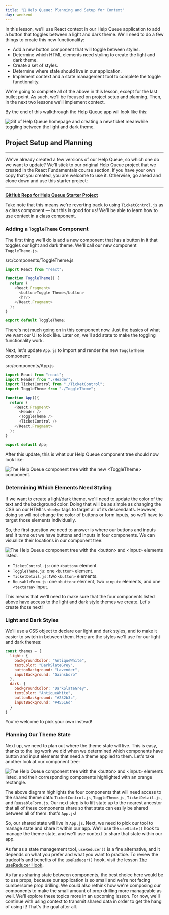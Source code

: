 ```yaml
---
title: "📓 Help Queue: Planning and Setup for Context"
day: weekend
---
```


In this lesson, we'll use React context in our Help Queue application to add a button that toggles between a light and dark theme. We'll need to do a few things to create this new functionality:

* Add a new button component that will toggle between styles.
* Determine which HTML elements need styling to create the light and dark theme.
* Create a set of styles.
* Determine where state should live in our application.
* Implement context and a state management tool to complete the toggle functionality.

We're going to complete all of the above in this lesson, except for the last bullet point. As such, we'll be focused on project setup and planning. Then, in the next two lessons we'll implement context.

By the end of this walkthrough the Help Queue app will look like this:

![Gif of Help Queue homepage and creating a new ticket meanwhile toggling between the light and dark theme.](https://learnhowtoprogram.s3.us-west-2.amazonaws.com/React/Week-5-React-2020/help-queue-light-dark-theme.gif)

## Project Setup and Planning
---

We've already created a few versions of our Help Queue, so which one do we want to update? We'll stick to our original Help Queue project that we created in the React Fundamentals course section. If you have your own copy that you created, you are welcome to use it. Otherwise, go ahead and clone down and use this starter project:

---
**[<i class="glyphicon glyphicon-folder-open"></i>  GitHub Repo for Help Queue Starter Project](https://github.com/epicodus-lessons/react-help-queue-starter-project)**

Take note that this means we're reverting back to using `TicketControl.js` as a class component — but this is good for us! We'll be able to learn how to use context in a class component.

### Adding a `ToggleTheme` Component

The first thing we'll do is add a new component that has a button in it that toggles our light and dark theme. We'll call our new component `ToggleTheme.js`.

<div class="filename">src/components/ToggleTheme.js</div>

```js
import React from "react";

function ToggleTheme() {
  return (
    <React.Fragment>
      <button>Toggle Theme</button>
      <hr/>
    </React.Fragment>
  );
}

export default ToggleTheme;
```

There's not much going on in this component now. Just the basics of what we want our UI to look like. Later on, we'll add state to make the toggling functionality work. 

Next, let's update `App.js` to import and render the new `ToggleTheme` component:

<div class="filename">src/components/App.js</div>

```js
import React from "react";
import Header from "./Header";
import TicketControl from "./TicketControl";
import ToggleTheme from "./ToggleTheme";

function App(){
  return (
    <React.Fragment>
      <Header />
      <ToggleTheme />
      <TicketControl />
    </React.Fragment>
  );
}

export default App;
```

After this update, this is what our Help Queue component tree should now look like:

![The Help Queue component tree with the new `<ToggleTheme>` component.](https://learnhowtoprogram.s3.us-west-2.amazonaws.com/React/Week-5-React-2020/context-help-queue-component-tree-with-toggle.png)

### Determining Which Elements Need Styling

If we want to create a light/dark theme, we'll need to update the color of the text and the background color. Doing that will be as simple as changing the CSS on our HTML's `<body>` tags to target all of its descendants. However, doing so will not change the color of buttons or form inputs, so we'll have to target those elements individually. 

So, the first question we need to answer is where our buttons and inputs are! It turns out we have buttons and inputs in four components. We can visualize their locations in our component tree:

![The Help Queue component tree with the `<button>` and `<input>` elements listed.](https://learnhowtoprogram.s3.us-west-2.amazonaws.com/React/Week-5-React-2020/context-help-queue-component-tree-with-UI-elements.png)

* `TicketControl.js`: one `<button>` element.
* `ToggleTheme.js`: one `<button>` element.
* `TicketDetail.js`: two `<button>` elements.
* `ReusableForm.js`: one `<button>` element, two `<input>` elements, and one `<textarea>` input.

This means that we'll need to make sure that the four components listed above have access to the light and dark style themes we create. Let's create those next!

### Light and Dark Styles

We'll use a CSS object to declare our light and dark styles, and to make it easier to switch in between them. Here are the styles we'll use for our light and dark themes:

```js
const themes = {
  light: {
    backgroundColor: "AntiqueWhite",
    textColor: "DarkSlateGrey",
    buttonBackground: "Lavender", 
    inputBackground: "Gainsboro"
  },
  dark: {
    backgroundColor: "DarkSlateGrey",
    textColor: "AntiqueWhite",
    buttonBackground: "#232b3c",
    inputBackground: "#45516d"
  }
}
```

You're welcome to pick your own instead!

### Planning Our Theme State

Next up, we need to plan out where the theme state will live. This is easy, thanks to the leg work we did when we determined which components have button and input elements that need a theme applied to them. Let's take another look at our component tree:

![The Help Queue component tree with the `<button>` and `<input>` elements listed, and their corresponding components highlighted with an orange rectangle.](https://learnhowtoprogram.s3.us-west-2.amazonaws.com/React/Week-5-React-2020/context-help-queue-component-tree-with-UI-elements-highlighted.png)

The above diagram highlights the four components that will need access to the shared theme data: `TicketControl.js`, `ToggleTheme.js`, `TicketDetail.js`, and `ReusableForm.js`. Our next step is to lift state up to the nearest ancestor that all of these components share so that state can easily be shared between all of them: that's `App.js`! 

So, our shared state will live in `App.js`. Next, we need to pick our tool to manage state and share it within our app. We'll use the `useState()` hook to manage the theme state, and we'll use context to share that state within our app. 

As far as a state management tool, `useReducer()` is a fine alternative, and it depends on what you prefer and what you want to practice. To review the tradeoffs and benefits of the `useReducer()` hook, visit the lesson [The useReducer Hook](/react/react-with-apis/the-usereducer-hook).

As far as sharing state between components, the best choice here would be to use props, because our application is so small and we're not facing cumbersome prop drilling. We could also rethink how we're composing our components to make the small amount of prop drilling more manageable as well. We'll explore these topics more in an upcoming lesson. For now, we'll continue with using context to transmit shared data in order to get the hang of using it! That's the goal after all.
